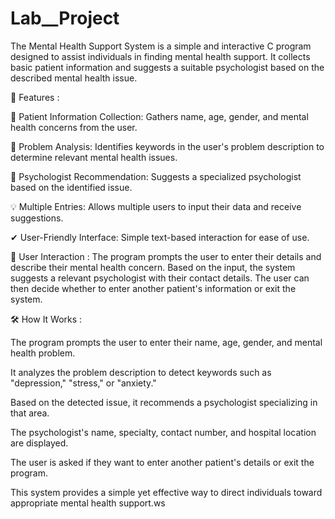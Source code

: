 # Lab__Project

The Mental Health Support System is a simple and interactive C program designed to assist individuals in finding mental health support. It collects basic patient information and suggests a suitable psychologist based on the described mental health issue.

🎯 Features :

💼 Patient Information Collection: Gathers name, age, gender, and mental health concerns from the user.

🔬 Problem Analysis: Identifies keywords in the user's problem description to determine relevant mental health issues.

🏥 Psychologist Recommendation: Suggests a specialized psychologist based on the identified issue.

💡 Multiple Entries: Allows multiple users to input their data and receive suggestions.

✔ User-Friendly Interface: Simple text-based interaction for ease of use.

🤖 User Interaction :
The program prompts the user to enter their details and describe their mental health concern. Based on the input, the system suggests a relevant psychologist with their contact details. The user can then decide whether to enter another patient's information or exit the system.

🛠 How It Works :

The program prompts the user to enter their name, age, gender, and mental health problem.

It analyzes the problem description to detect keywords such as "depression," "stress," or "anxiety."

Based on the detected issue, it recommends a psychologist specializing in that area.

The psychologist's name, specialty, contact number, and hospital location are displayed.

The user is asked if they want to enter another patient's details or exit the program.

This system provides a simple yet effective way to direct individuals toward appropriate mental health support.ws
